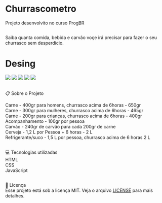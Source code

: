 # Churrascometro

Projeto desenvolvito no curso ProgBR

##
Saiba quanta comida, bebida e carvão voçe irá precisar para fazer o seu churrasco sem desperdício.

##
<h1>Desing</h1>
<img src="desing/1.png">
<img src="desing/2.png">
<img src="desing/3.png">
<img src="desing/4.png">
<img src="desing/5.png">


##
📋 Sobre o Projeto

Carne - 400gr para homens, churrasco acima  de 6horas - 650gr<br>
Carne - 300gr para mulheres, churrasco acima  de 6horas - 465gr<br>
Carne - 200gr para crianças, churrasco acima  de 6horas - 400gr<br>
Acompanhamento - 100gr por pessoa<br>
Carvão - 240gr de carvão para cada 200gr de carne<br>
Cerveja - 1,2 L por Pessoa + 6 horas - 2 L<br>
Refrigerante/suco - 1,5 L por pessoa, churrasco acima de 6 horas 2 L<br>

##
💻 Tecnologias utilizadas<br>
HTML<br>
CSS<br>
JavaScript<br>

##
📕 Licença<br>
Esse projeto está sob a licença MIT. Veja o arquivo <a href="https://github.com/git/git-scm.com/blob/main/MIT-LICENSE.txt"> LICENSE</a> para mais detalhes.
